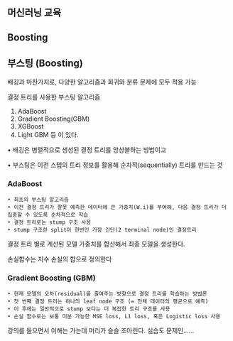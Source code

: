 ## 머신러닝 교육

## Boosting

## 부스팅 (Boosting)

배깅과 마찬가지로, 다양한 알고리즘과 회귀와 분류 문제에 모두 적용 가능

결정 트리를 사용한 부스팅 알고리즘

1. AdaBoost
2. Gradient Boosting(GBM)
3. XGBoost
4. Light GBM
등 이 있다.

• 배깅은 병렬적으로 생성된 결정 트리를 앙상블하는 방법이고
    
• 부스팅은 이전 스텝의 트리 정보를 활용해 순차적(sequentially) 트리를 만드는 것

### AdaBoost
    • 최초의 부스팅 알고리즘
    • 이전 결정 트리가 잘못 예측한 데이터에 큰 가중치(W.i)를 부여해, 다음 결정 트리가 더 집중할 수 있도록 순차적으로 학습
    • 결정 트리로는 stump 구조 사용
    • stump 구조란 split이 한번인 가장 간단(2 terminal node)인 결정트리

결정 트리 별로 계산된 모델 가중치를 합산해서 최종 모델을 생성한다.

손실함수는 지수 손실의 합으로 정의한다


### Gradient Boosting (GBM)
    • 현재 모델의 오차(residual)를 줄여주는 방향으로 결정 트리를 학습하는 방법론
    • 첫 번째 결정 트리는 하나의 leaf node 구조 (= 전체 데이터의 평균으로 예측)
    • 이 후에는 일반적으로 stump 보다는 더 복잡한 트리 구조를 사용
    • 손실 함수로는 보통 미분 가능한 MSE loss, L1 loss, 혹은 Logistic loss 사용
    
    
강의를 들으면서 이해는 가는데 머리가 슬슬 조아린다. 실습도 문제인...... 
